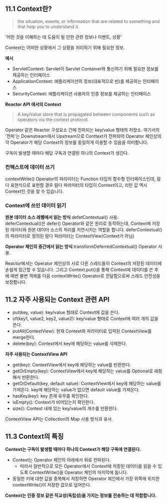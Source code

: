 ## 11.1 Context란?
>the situation, events, or information that are related to something and that help you to understand it.
 
'어떤 것을 이해하는 데 도움이 될 만한 관련 정보나 이벤트, 상황'

Context는 어떠한 상황에서 그 상황을 처리하기 위해 필요한 정보.

**예시**
- ServletContext: Servlet이 Servlet Container와 통신하기 위해 필요한 정보를 제공하는 인터페이스
- ApplicationContext: 애플리케이션의 정보(대표적으로 빈)를 제공하는 인터페이스
- SecurityContext: 애플리케이션 사용자의 인증 정보를 제공하는 인터페이스

**Reactor API 에서의 Context**
>A key/value store that is propagated between components such as operators via the context protocol.
 
Operator 같은 Reactor 구성요소 간에 전파되는 key/value 형태의 저장소.
여기서의 '전파'는 Downstream에서 Upstream으로 Conttext가 전파되어 Operator 체인상의 각 Operator가 해당 Context의 정보를 동일하게 이용할 수 있음을 의미합니다.

구독이 발생할 때마다 해당 구독과 연결된 하나의 Context가 생긴다.

### 컨텍스트에 데이터 쓰기
contextWrite() Operator의 파라미터는 Function 타입의 함수형 인터페이스인데,
람다 표현식으로 표현할 경우 람다 파라미터의 타입이 Context이고, 리턴 값 역시 Context인 것을 알 수 있습니다.

### Context에 쓰인 데이터 읽기
**원본 데이터 소스 레벨에서 읽는 방식**
defetContextual() 사용.  
deferContextual()은 defer() Operator와 같은 원리로 동작하는데, Context에 저장된 데이터와 원본 데이터 소스의 처리를 지연시키는 역할을 합니다.
deferContextual()의 파라미터로 정의된 람다 파라미터는 ContextView(Context가 아님)

**Operator 체인의 중간에서 읽는 방식**
transformDeferredContextual() Operator 사용.

Reactor에서는 Operator 체인상의 서로 다른 스레드들이 Context의 저장된 데이터에 손쉽게 접근할 수 있습니다.
그리고 Context.put()을 통해 Context에 데이터를 쓴 후에 매번 불변 객체를 다음 contextWrite() Operator로 전달함으로써 스레드 안전성을 보장합니다.

## 11.2 자주 사용되는 Context 관련 API
- put(key, value): key/value 형태로 Context에 값을 쓴다.
- of(key1, value2, key2, value2): key/value 형태로 Context에 여러 개의 값을 쓴다.
- putAll(ContextView): 현재 Context와 파라미터로 입력된 ContextView를 merge한다.
- delete(key): Context에서 key에 해당하는 value를 삭제한다.

**자주 사용되는 ContextView API**
- get(key): ContextView에서 key에 해당하는 value를 반환한다.
- getOrEmpty(key): ContextView에서 key에 해당하는 value를 Optional로 래핑해서 반환한다.
- getOrDefault(key, default value): ContextView에서 key에 해당하는 value를 가져온다. key에 해당하는 value가 없으면 default value를 가져온다.
- hasKey(key): key 존재 유무를 확인한다.
- isEmpty(): Context가 비어있는지 확인한다.
- size(): Context 내에 있는 key/value의 개수를 반환한다.

ContextView API는 Collection의 Map 사용 방식과 유사.

## 11.3 Context의 특징
**Context는 구독이 발생할 때마다 하나의 Context가 해당 구독에 연결된다.**
- Context는 Operator 체인의 아래에서 위로 전파된다.
  - 따라서 일반적으로 모든 Operator에서 Context에 저장된 데이터를 읽을 수 있도록 ContextWrite()을 Operator 체인의 마지막에 둡니다.
- 동일한 키에 대한 값을 중복해서 저장하면 Operator 체인에서 가장 위쪽에 위치한 contextWrite()이 저장한 값으로 덮어쓴다.

**Context는 인증 정보 같은 직교성(독립성)을 가지는 정보를 전송하는 데 적합합니다.**